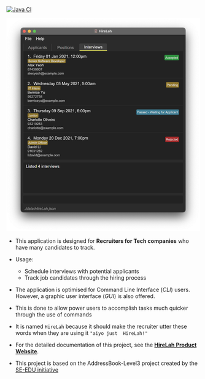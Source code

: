 [![Java CI](https://github.com/AY2122S2-CS2103-W17-4/tp/actions/workflows/gradle.yml/badge.svg)](https://github.com/AY2122S2-CS2103-W17-4/tp/actions/workflows/gradle.yml)

![Ui](docs/images/Ui.png)

* This application is designed for **Recruiters for Tech companies** who have many candidates to track.


* Usage:
  * Schedule interviews with potential applicants
  * Track job candidates through the hiring process


* The application is optimised for Command Line Interface (_CLI_) users. However, a graphic user interface (_GUI_) is
  also offered. 


* This is done to allow power users to accomplish tasks much quicker through the use of commands


* It is named `HireLah` because it should make the recruiter utter these words when they are using it `"aiyo just 
  HireLah!"` 


* For the detailed documentation of this project, see the **[HireLah Product Website](https://ay2122s2-cs2103-w17-4.github.io/tp/)**.


* This project is based on the AddressBook-Level3 project created by the [SE-EDU initiative](https://se-education.org)
